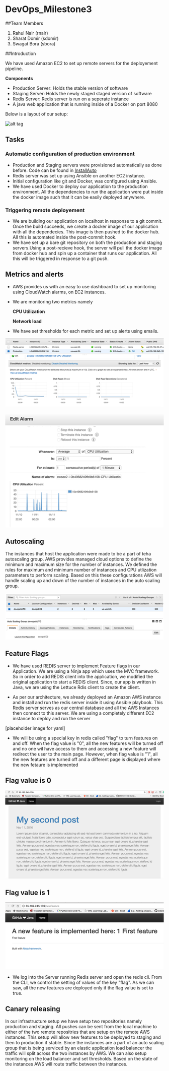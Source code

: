 # DevOps_Milestone3

##Team Members

1) Rahul Nair (rnair)    
2) Sharat Domir (sdomir)     
3) Swagat Bora (sbora)   

##Introduction

We have used Amazon EC2 to set up remote servers for the deployement pipeline.

**Components**

+ Production Server: Holds the stable version of software
+ Staging Server: Holds the newly staged staged version of software
+ Redis Server: Redis server is run on a seperate instance
+ A java web application that is running inside of a Docker on port 8080

Below is a layout of our setup:

![alt tag](https://github.com/sdomir/DevOps_Milestone3/blob/master/infrastructure.png)

## Tasks

### Automatic configuration of production environment

+ Production and Staging servers were provisioned automatically as done before.
Code can be found in [InstallAuto](https://github.com/sdomir/DevOps_Milestone3/tree/master/InstallAuto)
+ Redis server was set up using Ansible on another EC2 instance.
+ Initial configuration like git and Docker, was configured using Ansible.
+ We have used Docker to deploy our application to the production environment. All the dependencies to run the application were put inside the docker image such that it can be easily deployed anywhere. 

### Triggering remote deployement

+ We are building our application on localhost in response to a git commit. Once the build succeeds, we create a docker image of our application with all the dependecies. This image is then pushed to the docker hub. All this is automated inside the post-commit hook.
+ We have set up a bare git repository on both the production and staging servers.Using a post-recieve hook, the server will pull the docker image from docker hub and spin up a container that runs our application. All this will be triggered in response to a git push.

## Metrics and alerts

+ AWS provides us with an easy to use dashboard to set up monitoring using CloudWatch alarms, on EC2 instances.
+ We are monitoring two metrics namely

  **CPU Utilization**
  
  **Network load**
+ We have set thresholds for each metric and set up alerts using emails.

![alt tag](https://github.com/sdomir/DevOps_Milestone3/blob/master/metrics.png)   

![alt tag](https://github.com/sdomir/DevOps_Milestone3/blob/master/alarms.png)


## Autoscaling 
The instances that host the application were made to be a part of teha autoscaling group. AWS provides managed cloud options to define the minimum and maximum size for the number of instances. We defined the rules for maximum and minimum number of instances and CPU utlization parameters to perform scaling. Based on this these configurations AWS will handle scaling up and down of the number of instances in the auto scaling group.

![alt tag](https://github.com/sdomir/DevOps_Milestone3/blob/master/asg.png)

## Feature Flags

+ We have used REDIS server to implement Feature flags in our Application. We are using a Ninja app which uses the MVC framework. So in order to add REDIS client into the application, we modified the original application to start a REDIS client. Since, our app is written in Java, we are using the Lettuce Rdis client to create the client. 

+ As per our architecture, we already deployed an Amazon AWS instance and install and run the redis server inside it using Ansible playbook. This Redis server serves as our central database and all the AWS Instances then connect to this server. We are using a completely different EC2 instance to deploy and run the server

[placeholder image for yaml]

+ We will be using a special key in redis called "flag" to turn features on and off. When the flag value is "0", all the new features will be turned off and no one wil have access to them and accessing a new feature will redirect the user to the main page. However, when flag value is "1", all the new features are turned off and a different page is displayed where the new fetaure is implemented

## Flag value is 0

![alt tag](https://github.com/sdomir/DevOps_Milestone3/blob/master/without.png)


## Flag value is 1

![alt tag](https://github.com/sdomir/DevOps_Milestone3/blob/master/withfeature.png)


+ We log into the Server running Redis server and open the redis cli. From the CLI, we control the setting of values of the key "flag". As we can saw, all the new features are deployed only if the flag value is set to true.


## Canary releasing
In our infrastructure setup we have setup two repositories namely production and staging. All pushes can be sent from the local machine to either of the two remote repositries that are setup on the remote AWS instances. This setup will allow new features to be deployed to staging and then to production if stable. Since the instances are a part of an auto scaling group that is being serviced by an elastic application load balancer the traffic will split across the two instances by AWS. We can also setup monitoring on the load balancer and set thresholds. Based on the state of the instances AWS will route traffic between the instances.


 
